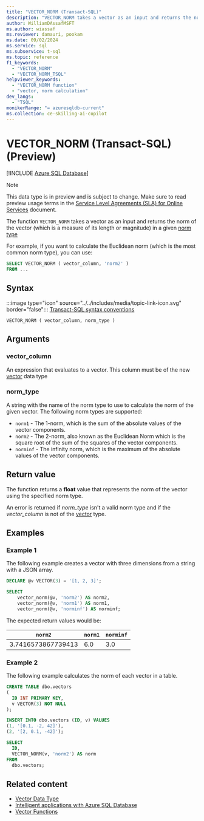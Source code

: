 ```yaml
---
title: "VECTOR_NORM (Transact-SQL)"
description: "VECTOR_NORM takes a vector as an input and returns the norm of the vector (which is a measure of its length or magnitude) in a given norm type."
author: WilliamDAssafMSFT
ms.author: wiassaf
ms.reviewer: damauri, pookam
ms.date: 09/02/2024
ms.service: sql
ms.subservice: t-sql
ms.topic: reference
f1_keywords:
  - "VECTOR_NORM"
  - "VECTOR_NORM_TSQL"
helpviewer_keywords:
  - "VECTOR_NORM function"
  - "vector, norm calculation"
dev_langs:
  - "TSQL"
monikerRange: "= azuresqldb-current"
ms.collection: ce-skilling-ai-copilot
---
```

# VECTOR_NORM (Transact-SQL) (Preview)

[!INCLUDE [Azure SQL Database](../../includes/applies-to-version/asdb.md)]

> [!NOTE]
> This data type is in preview and is subject to change. Make sure to read preview usage terms in the [Service Level Agreements (SLA) for Online Services](https://www.microsoft.com/licensing/docs/view/Service-Level-Agreements-SLA-for-Online-Services) document.

The function `VECTOR_NORM` takes a vector as an input and returns the norm of the vector (which is a measure of its length or magnitude) in a given [norm type](https://mathworld.wolfram.com/VectorNorm.html)

For example, if you want to calculate the Euclidean norm (which is the most common norm type), you can use:

```sql
SELECT VECTOR_NORM ( vector_column, 'norm2' )
FROM ...
```
  
## Syntax  
  
:::image type="icon" source="../../includes/media/topic-link-icon.svg" border="false"::: [Transact-SQL syntax conventions](../../t-sql/language-elements/transact-sql-syntax-conventions-transact-sql.md)  

```syntaxsql  
VECTOR_NORM ( vector_column, norm_type )
```

## Arguments

### vector_column

An expression that evaluates to a vector. This column must be of the new [vector](../../t-sql/data-types/vector-data-type.md) data type

### norm_type

A string with the name of the norm type to use to calculate the norm of the given vector. The following norm types are supported:

- `norm1` - The 1-norm, which is the sum of the absolute values of the vector components.
- `norm2` - The 2-norm, also known as the Euclidean Norm which is the square root of the sum of the squares of the vector components.
- `norminf` - The infinity norm, which is the maximum of the absolute values of the vector components.

## Return value

The function returns a **float** value that represents the norm of the vector using the specified norm type.

An error is returned if *norm_type* isn't a valid norm type and if the *vector_column* is not of the [vector](../../t-sql/data-types/vector-data-type.md) type.

## Examples

### Example 1

The following example creates a vector with three dimensions from a string with a JSON array.

```sql
DECLARE @v VECTOR(3) = '[1, 2, 3]';

SELECT 
    vector_norm(@v, 'norm2') AS norm2,
    vector_norm(@v, 'norm1') AS norm1,
    vector_norm(@v, 'norminf') AS norminf;
```

The expected return values would be:

| `norm2`             | `norm1` | `norminf` |
|-------------------|-------|---------|
| 3.7416573867739413| 6.0   | 3.0     |

### Example 2

The following example calculates the norm of each vector in a table.

```sql
CREATE TABLE dbo.vectors
(
  ID INT PRIMARY KEY,
  v VECTOR(3) NOT NULL
);

INSERT INTO dbo.vectors (ID, v) VALUES 
(1, '[0.1, -2, 42]'),
(2, '[2, 0.1, -42]');

SELECT 
  ID, 
  VECTOR_NORM(v, 'norm2') AS norm 
FROM 
  dbo.vectors;
```

## Related content

- [Vector Data Type](../data-types/vector-data-type.md)
- [Intelligent applications with Azure SQL Database](/azure/azure-sql/database/ai-artificial-intelligence-intelligent-applications)
- [Vector Functions](vector-functions-transact-sql.md)
